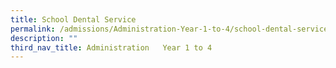 ```yaml
---
title: School Dental Service
permalink: /admissions/Administration-Year-1-to-4/school-dental-service/
description: ""
third_nav_title: Administration   Year 1 to 4
---
```

